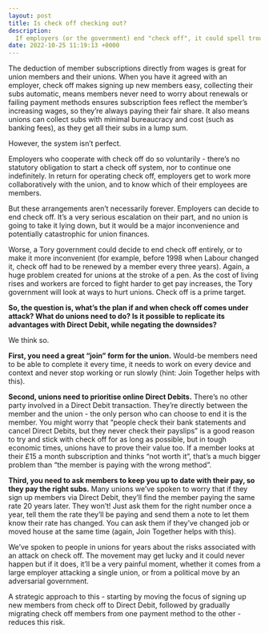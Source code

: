 ```yaml
---
layout: post
title: Is check off checking out?
description:
  If employers (or the government) end "check off", it could spell trouble for union finances. Here's what unions can do about it.
date: 2022-10-25 11:19:13 +0000
---
```


The deduction of member subscriptions directly from wages is great for union members and their unions. When you have it agreed with an employer, check off makes signing up new members easy, collecting their subs automatic, means members never need to worry about renewals or failing payment methods ensures subscription fees reflect the member’s increasing wages, so they’re always paying their fair share. It also means unions can collect subs with minimal bureaucracy and cost (such as banking fees), as they get all their subs in a lump sum.

However, the system isn’t perfect.

Employers who cooperate with check off do so voluntarily - there’s no statutory obligation to start a check off system, nor to continue one indefinitely. In return for operating check off, employers get to work more collaboratively with the union, and to know which of their employees are members.

But these arrangements aren’t necessarily forever. Employers can decide to end check off. It’s a very serious escalation on their part, and no union is going to take it lying down, but it would be a major inconvenience and potentially catastrophic for union finances.

Worse, a Tory government could decide to end check off entirely, or to make it more inconvenient (for example, before 1998 when Labour changed it, check off had to be renewed by a member every three years). Again, a huge problem created for unions at the stroke of a pen. As the cost of living rises and workers are forced to fight harder to get pay increases, the Tory government will look at ways to hurt unions. Check off is a prime target.

**So, the question is, what’s the plan if and when check off comes under attack? What do unions need to do? Is it possible to replicate its advantages with Direct Debit, while negating the downsides?**

We think so.

**First, you need a great “join” form for the union.** Would-be members need to be able to complete it every time, it needs to work on every device and context and never stop working or run slowly (hint: Join Together helps with this).

**Second, unions need to prioritise online Direct Debits.** There’s no other party involved in a Direct Debit transaction. They’re directly between the member and the union - the only person who can choose to end it is the member. You might worry that “people check their bank statements and cancel Direct Debits, but they never check their payslips” is a good reason to try and stick with check off for as long as possible, but in tough economic times, unions have to prove their value too. If a member looks at their £15 a month subscription and thinks “not worth it”, that’s a much bigger problem than “the member is paying with the wrong method”.

**Third, you need to ask members to keep you up to date with their pay, so they pay the right subs.** Many unions we’ve spoken to worry that if they sign up members via Direct Debit, they’ll find the member paying the same rate 20 years later. They won’t! Just ask them for the right number once a year, tell them the rate they’ll be paying and send them a note to let them know their rate has changed. You can ask them if they’ve changed job or moved house at the same time (again, Join Together helps with this).

We’ve spoken to people in unions for years about the risks associated with an attack on check off. The movement may get lucky and it could never happen but if it does, it’ll be a very painful moment, whether it comes from a large employer attacking a single union, or from a political move by an adversarial government.

A strategic approach to this - starting by moving the focus of signing up new members from check off to Direct Debit, followed by gradually migrating check off members from one payment method to the other - reduces this risk.
